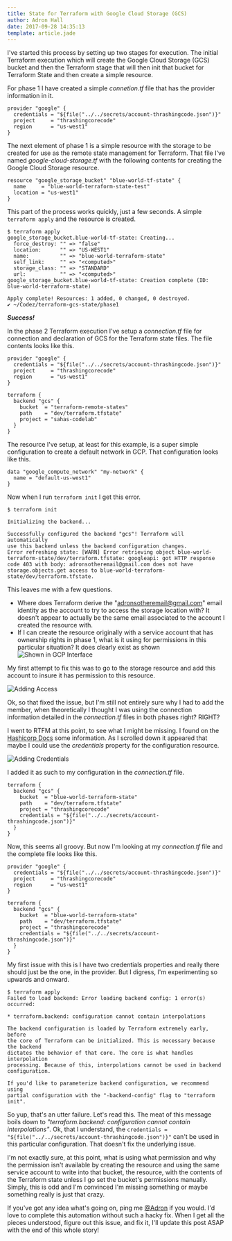 ```yaml
---
title: State for Terraform with Google Cloud Storage (GCS)
author: Adron Hall
date: 2017-09-28 14:35:13
template: article.jade
---
```

I've started this process by setting up two stages for execution. The initial Terraform execution which will create the Google Cloud Storage (GCS) bucket and then the Terraform stage that will then init that bucket for Terraform State and then create a simple resource.

For phase 1 I have created a simple *connetion.tf* file that has the provider information in it.

<span class="more"></span>

```
provider "google" {
  credentials = "${file("../../secrets/account-thrashingcode.json")}"
  project     = "thrashingcorecode"
  region      = "us-west1"
}
```

The next element of phase 1 is a simple resource with the storage to be created for use as the remote state management for Terraform. That file I've named *google-cloud-storage.tf* with the following contents for creating the Google Cloud Storage resource.

```
resource "google_storage_bucket" "blue-world-tf-state" {
  name     = "blue-world-terraform-state-test"
  location = "us-west1"
}
```

This part of the process works quickly, just a few seconds. A simple `terraform apply` and the resource is created.

```
$ terraform apply
google_storage_bucket.blue-world-tf-state: Creating...
  force_destroy: "" => "false"
  location:      "" => "US-WEST1"
  name:          "" => "blue-world-terraform-state"
  self_link:     "" => "<computed>"
  storage_class: "" => "STANDARD"
  url:           "" => "<computed>"
google_storage_bucket.blue-world-tf-state: Creation complete (ID: blue-world-terraform-state)

Apply complete! Resources: 1 added, 0 changed, 0 destroyed.
✔ ~/Codez/terraform-gcs-state/phase1
```

***Success!***

In the phase 2 Terraform execution I've setup a *connection.tf* file for connection and declaration of GCS for the Terraform state files. The file contents looks like this.

```
provider "google" {
  credentials = "${file("../../secrets/account-thrashingcode.json")}"
  project     = "thrashingcorecode"
  region      = "us-west1"
}

terraform {
  backend "gcs" {
    bucket  = "terraform-remote-states"
    path    = "dev/terraform.tfstate"
    project = "sahas-codelab"
  }
}
```

The resource I've setup, at least for this example, is a super simple configuration to create a default network in GCP. That configuration looks like this.

```
data "google_compute_network" "my-network" {
  name = "default-us-west1"
}
```

Now when I run `terraform init` I get this error.

```
$ terraform init

Initializing the backend...

Successfully configured the backend "gcs"! Terraform will automatically
use this backend unless the backend configuration changes.
Error refreshing state: [WARN] Error retrieving object blue-world-terraform-state/dev/terraform.tfstate: googleapi: got HTTP response code 403 with body: adronsotheremail@gmail.com does not have storage.objects.get access to blue-world-terraform-state/dev/terraform.tfstate.
```

This leaves me with a few questions.

* Where does Terraform derive the "adronsotheremail@gmail.com" email identity as the account to try to access the storage location with? It doesn't appear to actually be the same email associated to the account I created the resource with.
* If I can create the resource originally with a service account that has ownership rights in phase 1, what is it using for permissions in this particular situation? It does clearly exist as shown ![Shown in GCP Interface](exists.png)

My first attempt to fix this was to go to the storage resource and add this account to insure it has permission to this resource.

![Adding Access](add-member.png)

Ok, so that fixed the issue, but I'm still not entirely sure why I had to add the member, when theoretically I thought I was using the connection information detailed in the *connection.tf* files in both phases right? RIGHT?

I went to RTFM at this point, to see what I might be missing. I found on the [Hashicorp Docs](https://www.terraform.io/docs/backends/types/gcs.html) some information. As I scrolled down it appeared that maybe I could use the *credentials* property for the configuration resource.

![Adding Credentials](maybe-add-credentials-here.png)

I added it as such to my configuration in the *connection.tf* file.

```
terraform {
  backend "gcs" {
    bucket  = "blue-world-terraform-state"
    path    = "dev/terraform.tfstate"
    project = "thrashingcorecode"
    credentials = "${file("../../secrets/account-thrashingcode.json")}"
  }
}
```

Now, this seems all groovy. But now I'm looking at my *connection.tf* file and the complete file looks like this.

```
provider "google" {
  credentials = "${file("../../secrets/account-thrashingcode.json")}"
  project     = "thrashingcorecode"
  region      = "us-west1"
}

terraform {
  backend "gcs" {
    bucket  = "blue-world-terraform-state"
    path    = "dev/terraform.tfstate"
    project = "thrashingcorecode"
    credentials = "${file("../../secrets/account-thrashingcode.json")}"
  }
}
```

My first issue with this is I have two credentials properties and really there should just be the one, in the provider. But I digress, I'm experimenting so upwards and onward.

```
$ terraform apply
Failed to load backend: Error loading backend config: 1 error(s) occurred:

* terraform.backend: configuration cannot contain interpolations

The backend configuration is loaded by Terraform extremely early, before
the core of Terraform can be initialized. This is necessary because the backend
dictates the behavior of that core. The core is what handles interpolation
processing. Because of this, interpolations cannot be used in backend
configuration.

If you'd like to parameterize backend configuration, we recommend using
partial configuration with the "-backend-config" flag to "terraform init".
```

So yup, that's an utter failure. Let's read this. The meat of this message boils down to *"terraform.backend: configuration cannot contain interpolations"*. Ok, that I understand, the `credentials = "${file("../../secrets/account-thrashingcode.json")}"` can't be used in this particular configuration. That doesn't fix the underlying issue.

I'm not exactly sure, at this point, what is using what permission and why the permission isn't available by creating the resource and using the same service account to write into that bucket, the resource, with the contents of the Terraform state unless I go set the bucket's permissions manually. Simply, this is odd and I'm convinced I'm missing something or maybe something really is just that crazy.

If you've got any idea what's going on, ping me [@Adron](https://twitter.com/adron) if you would. I'd love to complete this automation without such a hacky fix. When I get all the pieces understood, figure out this issue, and fix it, I'll update this post ASAP with the end of this whole story!
